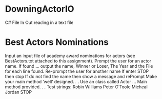 # DowningActorIO
C# File In Out reading in a text file
# Best Actors Nominations
Input an input file of academy award nominations for actors (see BestActors.txt attached to this assignment). 
Prompt the user for an actor name.
If found … output the name, Winner or Loser, The Year and the File for each line found.
Re-prompt the user for another name
If enter STOP then stop
If do not find the name then show a message and rePrompt
Make your main method ‘well’ designed. . . Use an class called Actor … 
Main method provided. . . 
Test strings:
Robin Williams
Peter O’Toole
Micheal Jordan
STOP



